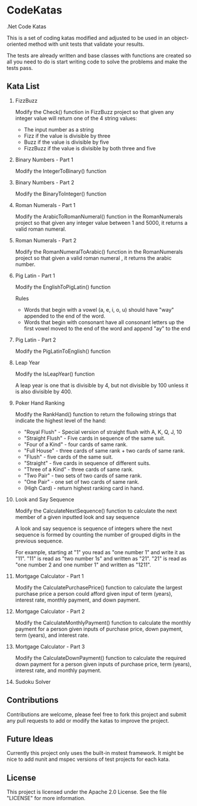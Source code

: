 CodeKatas
=========

.Net Code Katas

This is a set of coding katas modified and adjusted to be used in an object-oriented method with unit tests that validate your results.

The tests are already written and base classes with functions are created so all you need to do is start writing code to solve the problems and make the tests pass.

Kata List
---------

 1. FizzBuzz

    Modify the Check() function in FizzBuzz project so that given any integer value will return one of the 4 string values:

    * The input number as a string
    * Fizz if the value is divisible by three
    * Buzz if the value is divisible by five
    * FizzBuzz if the value is divisible by both three and five
    
 1. Binary Numbers - Part 1

    Modify the IntegerToBinary() function

 1. Binary Numbers - Part 2

    Modify the BinaryToInteger() function

 1. Roman Numerals - Part 1

    Modify the ArabicToRomanNumeral() function in the RomanNumerals project so that given any integer value between 1 and 5000, it returns a valid roman numeral.

 1. Roman Numerals - Part 2

    Modify the RomanNumeralToArabic() function in the RomanNumerals project so that given a valid roman numeral , it  returns the arabic number.

 1. Pig Latin - Part 1

    Modify the EnglishToPigLatin() function

    Rules

    * Words that begin with a vowel (a, e, i, o, u) should have "way" appended to the end of the word.
    * Words that begin with consonant have all consonant letters up the first vowel moved to the end of the word and append "ay" to the end

 1. Pig Latin - Part 2

    Modify the PigLatinToEnglish() function

 1. Leap Year

    Modify the IsLeapYear() function

    A leap year is one that is divisible by 4, but not divisible by 100 unless it is also divisible by 400.

 1. Poker Hand Ranking

    Modify the RankHand() function to return the following strings that indicate the highest level of the hand:

    * "Royal Flush" - Special version of straight flush with A, K, Q, J, 10
    * "Straight Flush" - Five cards in sequence of the same suit.
    * "Four of a Kind" - four cards of same rank.
    * "Full House" - three cards of same rank + two cards of same rank.
    * "Flush" - five cards of the same suit.
    * "Straight" - five cards in sequence of different suits.
    * "Three of a Kind" - three cards of same rank.
    * "Two Pair" - two sets of two cards of same rank.
    * "One Pair" - one set of two cards of same rank.
    * (High Card) - return highest ranking card in hand.

 1. Look and Say Sequence

    Modify the CalculateNextSequence() function to calculate the next member of a given inputted look and say sequence

    A look and say sequence is sequence of integers where the next sequence is formed by counting the number of grouped digits in the previous sequence.

    For example, starting at "1" you read as "one number 1" and write it as "11". "11" is read as "two number 1s" and written as "21". "21" is read as "one number 2 and one number 1" and written as "1211".

 1. Mortgage Calculator - Part 1

    Modify the CalculatePurchasePrice() function to calculate the largest purchase price a person could afford given input of term (years), interest rate, monthly payment, and down payment.

 1. Mortgage Calculator - Part 2

    Modify the CalculateMonthlyPayment() function to calculate the monthly payment for a person given inputs of purchase price, down payment, term (years), and interest rate.

 1. Mortgage Calculator - Part 3

    Modify the CalculateDownPayment() function to calculate the required down payment for a person given inputs of purchase price, term (years), interest rate, and monthly payment.

 1. Sudoku Solver

Contributions
-------------

Contributions are welcome, please feel free to fork this project and submit any pull requests to add or modify the katas to improve the project.

Future Ideas
------------

Currently this project only uses the built-in mstest framework. It might be nice to add nunit and mspec versions of test projects for each kata.

License
-------

This project is licensed under the Apache 2.0 License. 
See the file "LICENSE" for more information.
